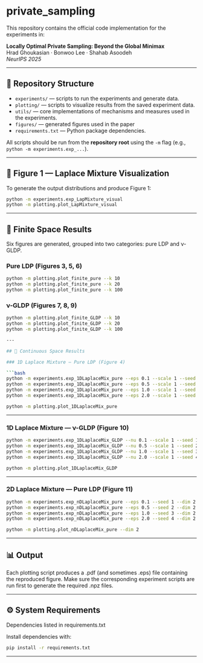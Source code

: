 # private_sampling

This repository contains the official code implementation for the experiments in:

**Locally Optimal Private Sampling: Beyond the Global Minimax**  
Hrad Ghoukasian · Bonwoo Lee · Shahab Asoodeh  
*NeurIPS 2025*

---

## 📂 Repository Structure

- `experiments/` — scripts to run the experiments and generate data.  
- `plotting/` — scripts to visualize results from the saved experiment data.  
- `utils/` — core implementations of mechanisms and measures used in the experiments.
- `figures/` — generated figures used in the paper  
- `requirements.txt` — Python package dependencies.  

All scripts should be run from the **repository root** using the `-m` flag (e.g., `python -m experiments.exp_...`).

---

## 🔹 Figure 1 — Laplace Mixture Visualization

To generate the output distributions and produce Figure 1:

```bash
python -m experiments.exp_LapMixture_visual
python -m plotting.plot_LapMixture_visual
```
---

## 🔹 Finite Space Results

Six figures are generated, grouped into two categories: pure LDP and ν-GLDP.

### Pure LDP (Figures 3, 5, 6)

```bash
python -m plotting.plot_finite_pure --k 10
python -m plotting.plot_finite_pure --k 20
python -m plotting.plot_finite_pure --k 100
```

### ν-GLDP (Figures 7, 8, 9)

```bash
python -m plotting.plot_finite_GLDP --k 10
python -m plotting.plot_finite_GLDP --k 20
python -m plotting.plot_finite_GLDP --k 100

---

## 🔹 Continuous Space Results

### 1D Laplace Mixture — Pure LDP (Figure 4)

```bash
python -m experiments.exp_1DLaplaceMix_pure --eps 0.1 --scale 1 --seed 1
python -m experiments.exp_1DLaplaceMix_pure --eps 0.5 --scale 1 --seed 2
python -m experiments.exp_1DLaplaceMix_pure --eps 1.0 --scale 1 --seed 3
python -m experiments.exp_1DLaplaceMix_pure --eps 2.0 --scale 1 --seed 4

python -m plotting.plot_1DLaplaceMix_pure
```
---
### 1D Laplace Mixture — ν-GLDP (Figure 10)

```bash
python -m experiments.exp_1DLaplaceMix_GLDP --nu 0.1 --scale 1 --seed 1
python -m experiments.exp_1DLaplaceMix_GLDP --nu 0.5 --scale 1 --seed 2
python -m experiments.exp_1DLaplaceMix_GLDP --nu 1.0 --scale 1 --seed 3
python -m experiments.exp_1DLaplaceMix_GLDP --nu 2.0 --scale 1 --seed 4

python -m plotting.plot_1DLaplaceMix_GLDP
```
---

### 2D Laplace Mixture — Pure LDP (Figure 11)

```bash
python -m experiments.exp_nDLaplaceMix_pure --eps 0.1 --seed 1 --dim 2
python -m experiments.exp_nDLaplaceMix_pure --eps 0.5 --seed 2 --dim 2
python -m experiments.exp_nDLaplaceMix_pure --eps 1.0 --seed 3 --dim 2
python -m experiments.exp_nDLaplaceMix_pure --eps 2.0 --seed 4 --dim 2

python -m plotting.plot_nDLaplaceMix_pure --dim 2
```
---

## 📊 Output

Each plotting script produces a .pdf (and sometimes .eps) file containing the reproduced figure.
Make sure the corresponding experiment scripts are run first to generate the required .npz files.

---

## ⚙️ System Requirements

Dependencies listed in requirements.txt

Install dependencies with:

```bash
pip install -r requirements.txt
```
---



